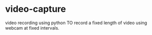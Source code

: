 # video-capture
video recording using python
TO record a fixed length of video using webcam at fixed intervals.

